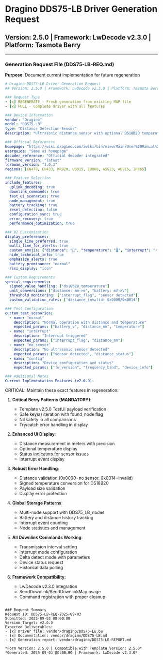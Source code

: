 # Dragino DDS75-LB Driver Generation Request
## Version: 2.5.0 | Framework: LwDecode v2.3.0 | Platform: Tasmota Berry

---

### Generation Request File (DDS75-LB-REQ.md)

**Purpose**: Document current implementation for future regeneration

```yaml
# Dragino DDS75-LB Driver Generation Request
## Version: 2.5.0 | Framework: LwDecode v2.3.0 | Platform: Tasmota Berry

### Request Type
- [x] REGENERATE - Fresh generation from existing MAP file
- [x] FULL - Complete driver with all features

### Device Information
vendor: "Dragino"
model: "DDS75-LB"
type: "Distance Detection Sensor"
description: "Ultrasonic distance sensor with optional DS18B20 temperature probe"

### Official References
homepage: "https://wiki.dragino.com/xwiki/bin/view/Main/User%20Manual%20for%20LoRaWAN%20End%20Nodes/DDS75-LB_LoRaWAN_Distance_Detection_Sensor_User_Manual/"
userguide: "Same as homepage"
decoder_reference: "Official decoder integrated"
firmware_version: "latest"
lorawan_version: "1.0.3"
regions: [CN470, EU433, KR920, US915, EU868, AS923, AU915, IN865]

### Feature Selection
include_features:
  uplink_decoding: true
  downlink_commands: true
  test_ui_scenarios: true
  node_management: true
  battery_tracking: true
  reset_detection: false
  configuration_sync: true
  error_recovery: true
  performance_optimization: true

### UI Customization
display_preferences:
  single_line_preferred: true
  multi_line_for_alerts: true
  custom_emojis: {"distance": "📏", "temperature": "🌡️", "interrupt": "⚡"}
  hide_technical_info: true
  emphasize_alerts: true
  battery_prominance: "normal"
  rssi_display: "icon"

### Custom Requirements
special_requirements:
  signed_value_handling: ["ds18b20_temperature"]
  unit_conversions: ["distance: mm->m", "battery: mV->V"]
  threshold_monitoring: ["interrupt_flag", "sensor_detected"]
  custom_validation_rules: ["distance_invalid: 0x0000/0x0014"]

### Test Configuration
custom_test_scenarios:
  - name: "normal"
    description: "Normal operation with distance and temperature"
    expected_params: ["battery_v", "distance_mm", "temperature"]
  - name: "interrupt"
    description: "Interrupt triggered"
    expected_params: ["interrupt_flag", "distance_mm"]
  - name: "no_sensor"
    description: "No ultrasonic sensor detected"
    expected_params: ["sensor_detected", "distance_status"]
  - name: "config"
    description: "Device configuration and status"
    expected_params: ["fw_version", "frequency_band", "device_info"]

### Additional Notes
Current Implementation Features (v2.0.0):
```
CRITICAL: Maintain these exact features in regeneration:

1. **Critical Berry Patterns (MANDATORY)**:
   - Template v2.5.0 TestUI payload verification
   - Safe keys() iteration with found_node flag
   - Nil safety in all comparisons
   - Try/catch error handling in display

2. **Enhanced UI Display**:
   - Distance measurement in meters with precision
   - Optional temperature display
   - Status indicators for sensor issues
   - Interrupt event display

3. **Robust Error Handling**:
   - Distance validation (0x0000=no sensor, 0x0014=invalid)
   - Signed temperature conversion for DS18B20
   - Payload size validation
   - Display error protection

4. **Global Storage Patterns**:
   - Multi-node support with DDS75_LB_nodes
   - Battery and distance history tracking
   - Interrupt event counting
   - Node statistics and management

5. **All Downlink Commands Working**:
   - Transmission interval setting
   - Interrupt mode configuration
   - Delta detect mode with parameters
   - Device status request
   - Historical data polling

6. **Framework Compatibility**:
   - LwDecode v2.3.0 integration
   - SendDownlink/SendDownlinkMap usage
   - Command registration with proper cleanup
```

### Request Summary
Request ID: DDS75-LB-REQ-2025-09-03
Submitted: 2025-09-03 00:00:00
Version Target: v2.0.0
Expected Deliverables:
- [x] Driver file: vendor/dragino/DDS75-LB.be
- [x] Documentation: vendor/dragino/DDS75-LB.md
- [x] Generation report: vendor/dragino/DDS75-LB-REPORT.md

*Form Version: 2.5.0 | Compatible with Template Version: 2.5.0*
*Generated: 2025-09-03 00:00:00 | Framework: LwDecode v2.3.0*
```
